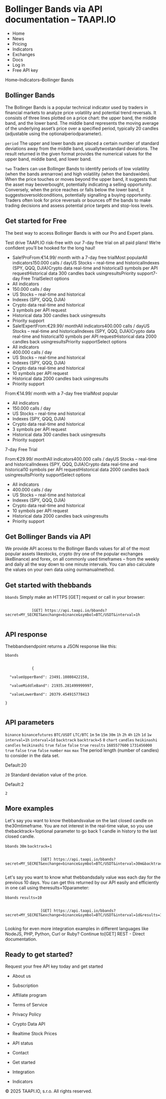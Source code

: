 # Bollinger Bands via API documentation – TAAPI.IO

- Home
- News
- Pricing
- Indicators
- Exchanges
- Docs
- Log in
- Free API key

Home–Indicators–Bollinger Bands


## Bollinger Bands
The Bollinger Bands is a popular technical indicator used by traders in financial markets to analyze price volatility and potential trend reversals. It consists of three lines plotted on a price chart: the upper band, the middle band, and the lower band. The middle band represents the moving average of the underlying asset’s price over a specified period, typically 20 candles (adjustable using the optionalperiodparameter).

`period` The upper and lower bands are placed a certain number of standard deviations away from the middle band, usuallytwostandard deviations. The result returned in the given format provides the numerical values for the upper band, middle band, and lower band.

`two` Traders can use Bollinger Bands to identify periods of low volatility (when the bands arenarrow) and high volatility (when the bandswiden). When the price touches or moves beyond the upper band, it suggests that the asset may beoverbought, potentially indicating a selling opportunity. Conversely, when the price reaches or falls below the lower band, it suggestsoversoldconditions, potentially signalling a buying opportunity. Traders often look for price reversals or bounces off the bands to make trading decisions and assess potential price targets and stop-loss levels.


## Get started for Free
The best way to access Bollinger Bands is with our Pro and Expert plans.

Test drive TAAPI.IO risk-free with our 7-day free trial on all paid plans! We’re confident you’ll be hooked for the long haul!

- Sale!ProFrom:€14.99/ month with a 7-day free trialMost popularAll indicators150.000 calls / dayUS Stocks – real-time and historicalIndexes (SPY, QQQ, DJIA)Crypto data real-time and historical3 symbols per API requestHistorical data 300 candles back usingresultsPriority support7-day Free TrialSelect options
- All indicators
- 150.000 calls / day
- US Stocks – real-time and historical
- Indexes (SPY, QQQ, DJIA)
- Crypto data real-time and historical
- 3 symbols per API request
- Historical data 300 candles back usingresults
- Priority support
- Sale!ExpertFrom:€29.99/ monthAll indicators400.000 calls / dayUS Stocks – real-time and historicalIndexes (SPY, QQQ, DJIA)Crypto data real-time and historical10 symbols per API requestHistorical data 2000 candles back usingresultsPriority supportSelect options
- All indicators
- 400.000 calls / day
- US Stocks – real-time and historical
- Indexes (SPY, QQQ, DJIA)
- Crypto data real-time and historical
- 10 symbols per API request
- Historical data 2000 candles back usingresults
- Priority support

From:€14.99/ month with a 7-day free trialMost popular

- All indicators
- 150.000 calls / day
- US Stocks – real-time and historical
- Indexes (SPY, QQQ, DJIA)
- Crypto data real-time and historical
- 3 symbols per API request
- Historical data 300 candles back usingresults
- Priority support

7-day Free Trial

From:€29.99/ monthAll indicators400.000 calls / dayUS Stocks – real-time and historicalIndexes (SPY, QQQ, DJIA)Crypto data real-time and historical10 symbols per API requestHistorical data 2000 candles back usingresultsPriority supportSelect options

- All indicators
- 400.000 calls / day
- US Stocks – real-time and historical
- Indexes (SPY, QQQ, DJIA)
- Crypto data real-time and historical
- 10 symbols per API request
- Historical data 2000 candles back usingresults
- Priority support


## Get Bollinger Bands via API
We provide API access to the Bollinger Bands values for all of the most popular assets likestocks, crypto (try one of the popular exchanges likeBinance) and forex, on all commonly used timeframes – from the weekly and daily all the way down to one minute intervals. You can also calculate the values on your own data using ourmanualmethod.


## Get started with thebbands
`bbands` Simply make an HTTPS [GET] request or call in your browser:


```

			[GET] https://api.taapi.io/bbands?secret=MY_SECRET&exchange=binance&symbol=BTC/USDT&interval=1h
		
```

## API response
Thebbandsendpoint returns a JSON response like this:

`bbands` 
```

			{
  "valueUpperBand": 23491.10808422158,
  "valueMiddleBand": 21935.281499999997,
  "valueLowerBand": 20379.454915778413
}
		
```

## API parameters
`binance` `binancefutures` `BTC/USDT` `LTC/BTC` `1m` `5m` `15m` `30m` `1h` `2h` `4h` `12h` `1d` `1w` `interval=1h` `interval=1d` `backtrack` `backtrack=5` `0` `chart` `candles` `heikinashi` `candles` `heikinashi` `true` `false` `false` `true` `results` `1685577600` `1731456000` `true` `false` `true` `false` `number` `max` `max` The period length (number of candles) to consider in the data set.

Default:20

`20` Standard deviation value of the price.

Default:2

`2` 
## More examples
Let's say you want to know thebbandsvalue on the last closed candle on the30mtimeframe. You are not interest in the real-time value, so you use thebacktrack=1optional parameter to go back 1 candle in history to the last closed candle.

`bbands` `30m` `backtrack=1` 
```

				[GET] https://api.taapi.io/bbands?secret=MY_SECRET&exchange=binance&symbol=BTC/USDT&interval=30m&backtrack=1
			
```
Let's say you want to know what thebbandsdaily value was each day for the previous 10 days. You can get this returned by our API easily and efficiently in one call using theresults=10parameter:

`bbands` `results=10` 
```

				[GET] https://api.taapi.io/bbands?secret=MY_SECRET&exchange=binance&symbol=BTC/USDT&interval=1d&results=10
			
```
Looking for even more integration examples in different languages like NodeJS, PHP, Python, Curl or Ruby? Continue to[GET] REST - Direct documentation.


## Ready to get started?
Request your free API key today and get started

- About us
- Subscription
- Affiliate program
- Terms of Service
- Privacy Policy
- Crypto Data API
- Realtime Stock Prices
- API status
- Contact

- Get started
- Integration
- Indicators

© 2025 TAAPI.IO, s.r.o. All rights reserved.

